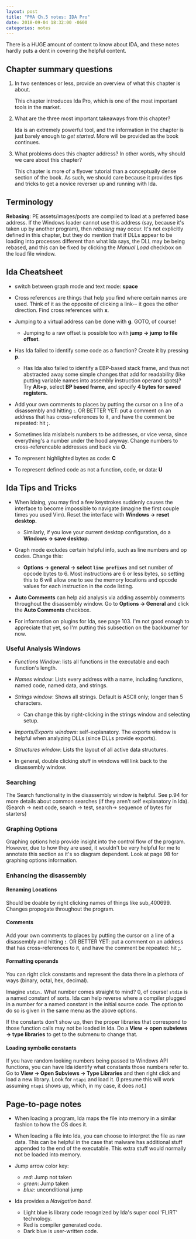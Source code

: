 ```yaml
---
layout: post
title: "PMA Ch.5 notes: IDA Pro"
date: 2018-09-04 18:32:00 -0600
categories: notes
---
```


There is a HUGE amount of content to know about IDA, and these notes hardly puts a dent in covering the helpful content. 

## Chapter summary questions
1. In two sentences or less, provide an overview of what this chapter is about.
	
	This chapter introduces Ida Pro, which is one of the most important tools in the market. 

2. What are the three most important takeaways from this chapter?

	Ida is an extremely powerful tool, and the information in the chapter is just barely enough to *get started*. More will be provided as the book continues. 

3. What problems does this chapter address? In other words, why should we care about this chapter?

	This chapter is more of a flyover tutorial than a conceptually dense section of the book. As such, we should care because it provides tips and tricks to get a novice reverser up and running with Ida. 

## Terminology
**Rebasing**: PE assets/images/posts are compiled to load at a preferred base address. If the Windows loader cannot use this address (say, because it's taken up by another program), then *rebasing* may occur. It's not explicitly defined in this chapter, but they do mention that if DLLs appear to be loading into processes different than what Ida says, the DLL may be being rebased, and this can be fixed by clicking the *Manual Load* checkbox on the load file window. 



## Ida Cheatsheet
* switch between graph mode and text mode: **space**

* Cross references are things that help you find where certain names are used. Think of it as the opposite of clicking a link-- it goes the other direction. Find cross references with **x**. 

* Jumping to a virtual address can be done with **g**. GOTO, of course! 
  * Jumping to a raw offset is possible too with **jump -> jump to file offset**. 

* Has Ida failed to identify some code as a function? Create it by pressing **p**. 
  * Has Ida also failed to identify a EBP-based stack frame, and thus not abstracted away some simple changes that add for readability (like putting variable names into assembly instruction operand spots)? Try **Alt+p**, select **BP based frame**, and specify **4 bytes for saved registers.** 

* Add your own comments to places by putting the cursor on a line of a disassembly and hitting **:**. OR BETTER YET: put a comment on an address that has cross-references to it, and have the comment be repeated: hit **;**.

* Sometimes Ida mislabels numbers to be addresses, or vice versa, since everything's a number under the hood anyway. Change numbers to cross-referencable addresses and back via **O**. 

* To represent highlighted bytes as code: **C**

* To represent defined code as not a function, code, or data: **U**



## Ida Tips and Tricks

* When Idaing, you may find a few keystrokes suddenly causes the interface to become impossible to navigate (imagine the first couple times you used Vim). Reset the interface with **Windows -> reset desktop.**
  * Similarly, if you love your current desktop configuration, do a **Windows -> save desktop**. 

* Graph mode excludes certain helpful info, such as line numbers and op codes. Change this:
  * **Options -> general -> select ``line prefixes``** and set number of opcode bytes to 6. Most instructions are 6 or less bytes, so setting this to 6 will allow one to see the memory locations and opcode values for each instruction in the code listing. 

* **Auto Comments** can help aid analysis via adding assembly comments throughout the disassembly window. Go to **Options -> General** and click the **Auto Comments** checkbox. 


* For information on plugins for Ida, see page 103. I'm not good enough to appreciate that yet, so I'm putting this subsection on the backburner for now. 

### Useful Analysis Windows
* *Functions Window*: lists all functions in the executable and each function's length. 
* *Names window*: Lists every address with a name, including functions, named code, named data, and strings.
* *Strings window*: Shows all strings. Default is ASCII only; longer than 5 characters. 
  * Can change this by right-clicking in the strings window and selecting setup. 
* *Imports/Exports windows*: self-explanatory. The exports window is helpful when analyzing DLLs (since DLLs provide exports). 
* *Structures window*: Lists the layout of all active data structures. 


* In general, double clicking stuff in windows will link back to the disassembly window. 

### Searching
The Search functionality in the disassembly window is helpful. See p.94 for more details about common searches (if they aren't self explanatory in Ida). (Search -> next code, search -> test, search-> sequence of bytes for starters) 


### Graphing Options  
Graphing options help provide insight into the control flow of the program. However, due to how they are used, it  wouldn't be very helpful for me to annotate this section as it's so diagram dependent. Look at page 98 for graphing options information. 

### Enhancing the disassembly 

#### Renaming Locations
Should be doable by right clicking names of things like sub\_400699. Changes propogate throughout the program. 

#### Comments
Add your own comments to places by putting the cursor on a line of a disassembly and hitting **:**. OR BETTER YET: put a comment on an address that has cross-references to it, and have the comment be repeated: hit **;**.

#### Formatting operands
You can right click constants and represent the data there in a plethora of ways (binary, octal, hex, decimal). 

Imagine ``stdin.`` What number comes straight to mind? 0, of course! ``stdin`` is a named constant of sorts. Ida can help reverse where a compiler plugged in a number for a named constant in the initial source code. The option to do so is given in the same menu as the above options. 

If the constants don't show up, then the proper libraries that correspond to those function calls may not be loaded in Ida. Do a **View -> open subviews -> type libraries** to get to the submenu to change that. 

#### Loading symbolic constants
If you have random looking numbers being passed to Windows API functions, you can have Ida identify what constants those numbers refer to. Go to **View -> Open Subviews -> Type Libraries** and then right click and load a new library. Look for ``ntapi`` and load it. (I presume this will work assuming ``ntapi`` shows up, which, in my case, it does *not*.)

## Page-to-page notes

* When loading a program, Ida maps the file into memory in a similar fashion to how the OS does it. 

* When loading a file into Ida, you can choose to interpret the file as raw data. This can be helpful in the case that malware has additional stuff appended to the end of the executable. This extra stuff would normally not be loaded into memory. 

* Jump arrow color key:
  * *red*: Jump not taken
  * *green*: Jump taken
  * *blue*: unconditional jump

* Ida provides a *Navigation band.* 
  * Light blue is library code recognized by Ida's super cool 'FLIRT' technology. 
  * Red is compiler generated code.
  * Dark blue is user-written code. 






